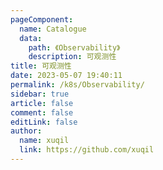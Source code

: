```yaml
---
pageComponent: 
  name: Catalogue
  data: 
    path: 《Observability》
    description: 可观测性
title: 可观测性
date: 2023-05-07 19:40:11
permalink: /k8s/Observability/
sidebar: true
article: false
comment: false
editLink: false
author: 
  name: xuqil
  link: https://github.com/xuqil
---
```

